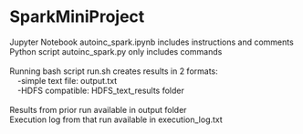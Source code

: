 # SparkMiniProject

Jupyter Notebook autoinc_spark.ipynb includes instructions and comments
<br>
Python script autoinc_spark.py only includes commands
<br>
<br>
Running bash script run.sh creates results in 2 formats:
<br>
&emsp;-simple text file: output.txt
<br>
&emsp;-HDFS compatible: HDFS_text_results folder
<br>
<br>
Results from prior run available in output folder
<br>
Execution log from that run available in execution_log.txt
